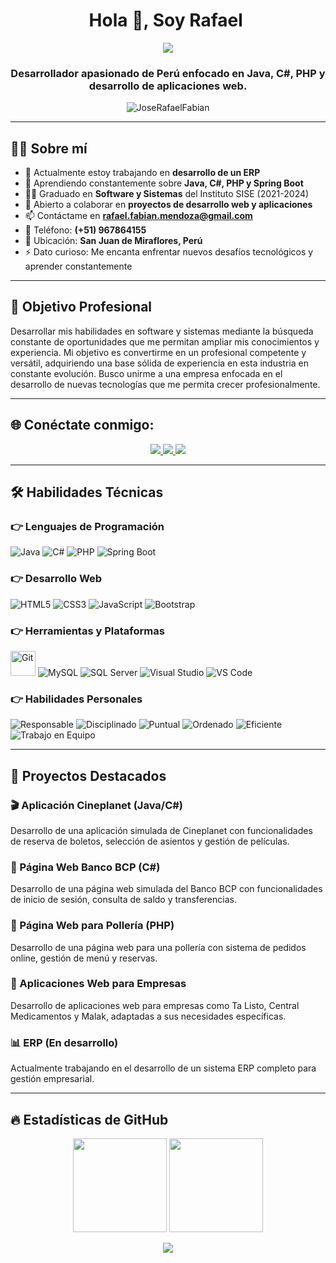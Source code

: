 <h1 align="center">Hola 👋, Soy Rafael <img height="35"></h1>
<p align="center">
  <a href="https://github.com/DenverCoder1/readme-typing-svg">
    <img src="https://readme-typing-svg.herokuapp.com?lines=Desarrollador+de+Software;Especialista+en+Java+y+C%23;Creador+de+Aplicaciones+Web;Siempre+Aprendiendo&center=true&width=500&height=50">
  </a>
</p>

<h3 align="center">Desarrollador apasionado de Perú enfocado en Java, C#, PHP y desarrollo de aplicaciones web.</h3>

<p align="center"> 
  <img src="https://komarev.com/ghpvc/?username=JoseRafaelFabian&label=Visitas%20al%20perfil&color=0e75b6&style=plastic" alt="JoseRafaelFabian" /> 
</p>

---

## 👨‍💻 Sobre mí

- 🔭 Actualmente estoy trabajando en **desarrollo de un ERP**
- 🌱 Aprendiendo constantemente sobre **Java, C#, PHP y Spring Boot**
- 👨‍🎓 Graduado en **Software y Sistemas** del Instituto SISE (2021-2024)
- 👯 Abierto a colaborar en **proyectos de desarrollo web y aplicaciones**
- 📫 Contáctame en **rafael.fabian.mendoza@gmail.com**
- 📱 Teléfono: **(+51) 967864155**
- 📍 Ubicación: **San Juan de Miraflores, Perú**
- ⚡ Dato curioso: Me encanta enfrentar nuevos desafíos tecnológicos y aprender constantemente

---

## 🚀 Objetivo Profesional

Desarrollar mis habilidades en software y sistemas mediante la búsqueda constante de oportunidades que me permitan ampliar mis conocimientos y experiencia. Mi objetivo es convertirme en un profesional competente y versátil, adquiriendo una base sólida de experiencia en esta industria en constante evolución. Busco unirme a una empresa enfocada en el desarrollo de nuevas tecnologías que me permita crecer profesionalmente.

---

## 🌐 Conéctate conmigo:
<div align="center">
  <a href="linkedin.com/in/jose-rafael-fabian-mendoza-3a40242b4">
    <img src="https://img.shields.io/badge/LinkedIn-0077B5?style=for-the-badge&logo=linkedin&logoColor=white">
  </a>
  <a href="rafael.fabian.mendoza@gmail.com">
    <img src="https://img.shields.io/badge/Gmail-D14836?style=for-the-badge&logo=gmail&logoColor=white">
  </a>
  <a href="[https://github.com/JoseRafaelFabian](https://github.com/JRafael2023)">
    <img src="https://img.shields.io/badge/GitHub-100000?style=for-the-badge&logo=github&logoColor=white">
  </a>
</div>

---

## 🛠️ Habilidades Técnicas

### 👉 Lenguajes de Programación
<p align="left"> 
  <img alt="Java" src="https://img.shields.io/badge/Java-%23ED8B00.svg?logo=java&logoColor=white">
  <img alt="C#" src="https://img.shields.io/badge/C%23-%23239120.svg?logo=c-sharp&logoColor=white">
  <img alt="PHP" src="https://img.shields.io/badge/PHP-%23777BB4.svg?logo=php&logoColor=white">
  <img alt="Spring Boot" src="https://img.shields.io/badge/Spring%20Boot-%236DB33F.svg?logo=spring-boot&logoColor=white">
</p>

### 👉 Desarrollo Web
<p align="left"> 
  <img alt="HTML5" src="https://img.shields.io/badge/HTML5-%23E34F26.svg?logo=html5&logoColor=white">
  <img alt="CSS3" src="https://img.shields.io/badge/CSS-%231572B6.svg?logo=css3&logoColor=white">
  <img alt="JavaScript" src="https://img.shields.io/badge/JavaScript-%23F7DF1E.svg?logo=javascript&logoColor=black">
  <img alt="Bootstrap" src="https://img.shields.io/badge/Bootstrap-%23563D7C.svg?logo=bootstrap&logoColor=white">
</p>

### 👉 Herramientas y Plataformas
<p align="left">
  <img alt="Git" src="https://www.vectorlogo.zone/logos/git-scm/git-scm-icon.svg" width="40">
  <img alt="MySQL" src="https://img.shields.io/badge/MySQL-%2300f.svg?logo=mysql&logoColor=white">
  <img alt="SQL Server" src="https://img.shields.io/badge/SQL%20Server-%23CC2927.svg?logo=microsoft-sql-server&logoColor=white">
  <img alt="Visual Studio" src="https://img.shields.io/badge/Visual%20Studio-%235C2D91.svg?logo=visual-studio&logoColor=white">
  <img alt="VS Code" src="https://img.shields.io/badge/VS%20Code-%23007ACC.svg?logo=visual-studio-code&logoColor=white">
</p>

### 👉 Habilidades Personales
<p align="left">
  <img alt="Responsable" src="https://img.shields.io/badge/Responsable-%23009688.svg?style=flat">
  <img alt="Disciplinado" src="https://img.shields.io/badge/Disciplinado-%23FF5722.svg?style=flat">
  <img alt="Puntual" src="https://img.shields.io/badge/Puntual-%234CAF50.svg?style=flat">
  <img alt="Ordenado" src="https://img.shields.io/badge/Ordenado-%233F51B5.svg?style=flat">
  <img alt="Eficiente" src="https://img.shields.io/badge/Eficiente-%23F44336.svg?style=flat">
  <img alt="Trabajo en Equipo" src="https://img.shields.io/badge/Trabajo%20en%20Equipo-%23FFC107.svg?style=flat">
</p>

---

## 📂 Proyectos Destacados

### 🎬 Aplicación Cineplanet (Java/C#)
Desarrollo de una aplicación simulada de Cineplanet con funcionalidades de reserva de boletos, selección de asientos y gestión de películas.

### 🏦 Página Web Banco BCP (C#)
Desarrollo de una página web simulada del Banco BCP con funcionalidades de inicio de sesión, consulta de saldo y transferencias.

### 🍗 Página Web para Pollería (PHP)
Desarrollo de una página web para una pollería con sistema de pedidos online, gestión de menú y reservas.

### 📱 Aplicaciones Web para Empresas
Desarrollo de aplicaciones web para empresas como Ta Listo, Central Medicamentos y Malak, adaptadas a sus necesidades específicas.

### 📊 ERP (En desarrollo)
Actualmente trabajando en el desarrollo de un sistema ERP completo para gestión empresarial.

---

## 🔥 Estadísticas de GitHub

<p align="center">
  <img height="150" src="https://github-readme-stats.vercel.app/api?username=JRafael2023&theme=react&show_icons=true&include_all_commits=true" />
  <img height="150" src="https://github-readme-stats.vercel.app/api/top-langs/?username=JRafael2023&theme=react&layout=compact" />
</p>

<p align="center">
  <img src="https://github-readme-streak-stats.herokuapp.com/?user=JRafael2023&theme=algolia" />
</p>

